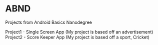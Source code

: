 # ABND
Projects from Android Basics Nanodegree

Project1 - Single Screen App (My project is based off an advertisement)
Project2 - Score Keeper App (My project is based off a sport, Cricket)
